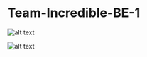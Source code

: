 # Team-Incredible-BE-1

![alt text](https://github.com/fidele000/Team-Incredible-BE-1/blob/submissions/1.png?raw=true)


![alt text](https://github.com/fidele000/Team-Incredible-BE-1/blob/submissions/2.png?raw=true)
